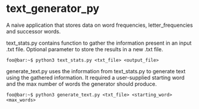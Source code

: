 # text_generator_py

A naive application that stores data on word frequencies, letter_frequencies and successor words.

text_stats.py contains function to gather the information present in an input .txt file. Optional parameter to store the results in a new .txt file.

```foo@bar:~$ python3 text_stats.py <txt_file> <output_file>```

generate_text.py uses the information from text_stats.py to generate text using the gathered information. It required a user-supplied starting word and the max number of words the generator should produce.

```foo@bar:~$ python3 generate_text.py <txt_file> <starting_word> <max_words>```
